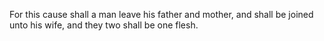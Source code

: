 For this cause shall a man leave his father and mother, and shall be joined unto his wife, and they two shall be one flesh.
